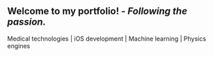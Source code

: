 ## Welcome to my portfolio! - <i>Following the passion.</i>
Medical technologies | iOS development | Machine learning | Physics engines
